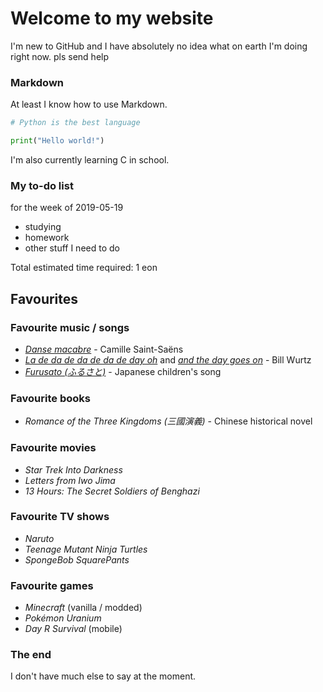 # Welcome to my website

I'm new to GitHub and I have absolutely no idea what on earth I'm doing right now. pls send help

### Markdown
At least I know how to use Markdown.
```python
# Python is the best language

print("Hello world!")
```
I'm also currently learning C in school.

### My to-do list
for the week of 2019-05-19
- studying
- homework
- other stuff I need to do

Total estimated time required: 1 eon

## Favourites

### Favourite music / songs
- [*Danse macabre*](https://www.youtube.com/watch?v=YyknBTm_YyM) - Camille Saint-Saëns
- [*La de da de da de da de day oh*](https://www.youtube.com/watch?v=V0HCZ4YGqbw) and [*and the day goes on*](https://www.youtube.com/watch?v=NHZr6P1csiY) - Bill Wurtz
- [*Furusato (ふるさと)*](https://www.youtube.com/watch?v=_C_WIGih-V8) - Japanese children's song

### Favourite books
- *Romance of the Three Kingdoms (三國演義)* - Chinese historical novel

### Favourite movies
- *Star Trek Into Darkness*
- *Letters from Iwo Jima*
- *13 Hours: The Secret Soldiers of Benghazi*

### Favourite TV shows
- *Naruto*
- *Teenage Mutant Ninja Turtles*
- *SpongeBob SquarePants*

### Favourite games
- *Minecraft* (vanilla / modded)
- *Pokémon Uranium*
- *Day R Survival* (mobile)

### The end
I don't have much else to say at the moment.

